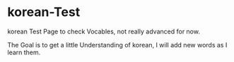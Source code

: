 # korean-Test
korean Test Page to check Vocables, not really advanced for now.

The Goal is to get a little Understanding of korean, I will add new words as I learn them.
